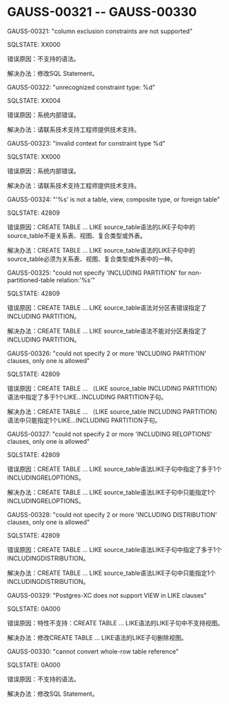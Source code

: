 # GAUSS-00321 -- GAUSS-00330

GAUSS-00321: "column exclusion constraints are not supported"

SQLSTATE: XX000

错误原因：不支持的语法。

解决办法：修改SQL Statement。

GAUSS-00322: "unrecognized constraint type: %d"

SQLSTATE: XX004

错误原因：系统内部错误。

解决办法：请联系技术支持工程师提供技术支持。

GAUSS-00323: "invalid context for constraint type %d"

SQLSTATE: XX000

错误原因：系统内部错误。

解决办法：请联系技术支持工程师提供技术支持。

GAUSS-00324: "'%s' is not a table, view, composite type, or foreign table"

SQLSTATE: 42809

错误原因：CREATE TABLE ... LIKE source\_table语法的LIKE子句中的source\_table不是关系表、视图、复合类型或外表。

解决办法：CREATE TABLE ... LIKE source\_table语法的LIKE子句中的source\_table必须为关系表、视图、复合类型或外表中的一种。

GAUSS-00325: "could not specify 'INCLUDING PARTITION' for non-partitioned-table relation:'%s'"

SQLSTATE: 42809

错误原因：CREATE TABLE ... LIKE source\_table语法对分区表错误指定了INCLUDING PARTITION。

解决办法：CREATE TABLE ... LIKE source\_table语法不能对分区表指定了INCLUDING PARTITION。

GAUSS-00326: "could not specify 2 or more 'INCLUDING PARTITION' clauses, only one is allowed"

SQLSTATE: 42809

错误原因：CREATE TABLE ... （LIKE source\_table INCLUDING PARTITION）语法中指定了多于1个LIKE...INCLUDING PARTITION子句。

解决办法：CREATE TABLE ... （LIKE source\_table INCLUDING PARTITION）语法中只能指定1个LIKE...INCLUDING PARTITION子句。

GAUSS-00327: "could not specify 2 or more 'INCLUDING RELOPTIONS' clauses, only one is allowed"

SQLSTATE: 42809

错误原因：CREATE TABLE ... LIKE source\_table语法LIKE子句中指定了多于1个INCLUDINGRELOPTIONS。

解决办法：CREATE TABLE ... LIKE source\_table语法LIKE子句中只能指定1个INCLUDINGRELOPTIONS。

GAUSS-00328: "could not specify 2 or more 'INCLUDING DISTRIBUTION' clauses, only one is allowed"

SQLSTATE: 42809

错误原因：CREATE TABLE ... LIKE source\_table语法LIKE子句中指定了多于1个INCLUDINGDISTRIBUTION。

解决办法：CREATE TABLE ... LIKE source\_table语法LIKE子句中只能指定1个INCLUDINGDISTRIBUTION。

GAUSS-00329: "Postgres-XC does not support VIEW in LIKE clauses"

SQLSTATE: 0A000

错误原因：特性不支持：CREATE TABLE ... LIKE语法的LIKE子句中不支持视图。

解决办法：修改CREATE TABLE ... LIKE语法的LIKE子句删除视图。

GAUSS-00330: "cannot convert whole-row table reference"

SQLSTATE: 0A000

错误原因：不支持的语法。

解决办法：修改SQL Statement。

